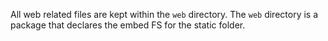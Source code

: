 All web related files are kept within the `web` directory.  The `web` directory is a package that declares the embed FS for the static folder.
